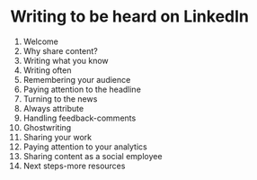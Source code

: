 # Writing to be heard on LinkedIn

01. Welcome
02. Why share content?
03. Writing what you know
04. Writing often
05. Remembering your audience
06. Paying attention to the headline
07. Turning to the news
08. Always attribute
09. Handling feedback-comments
10. Ghostwriting
11. Sharing your work
12. Paying attention to your analytics
13. Sharing content as a social employee
14. Next steps-more resources
